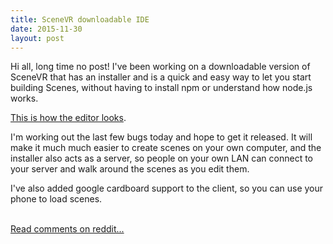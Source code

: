 ```yaml
---
title: SceneVR downloadable IDE
date: 2015-11-30
layout: post
---
```

<div class="md"><p>Hi all, long time no post! I&#39;ve been working on a downloadable version of SceneVR that has an installer and is a quick and easy way to let you start building Scenes, without having to install npm or understand how node.js works.</p>

<p><a href="http://i.imgur.com/a0BUlMT.png">This is how the editor looks</a>.</p>

<p>I&#39;m working out the last few bugs today and hope to get it released. It will make it much much easier to create scenes on your own computer, and the installer also acts as a server, so people on your own LAN can connect to your server and walk around the scenes as you edit them.</p>

<p>I&#39;ve also added google cardboard support to the client, so you can use your phone to load scenes.</p>
</div><br /><a href='https://www.reddit.com/r/scenevr/comments/3urgld/scenevr_downloadable_ide/'>Read comments on reddit...</a>